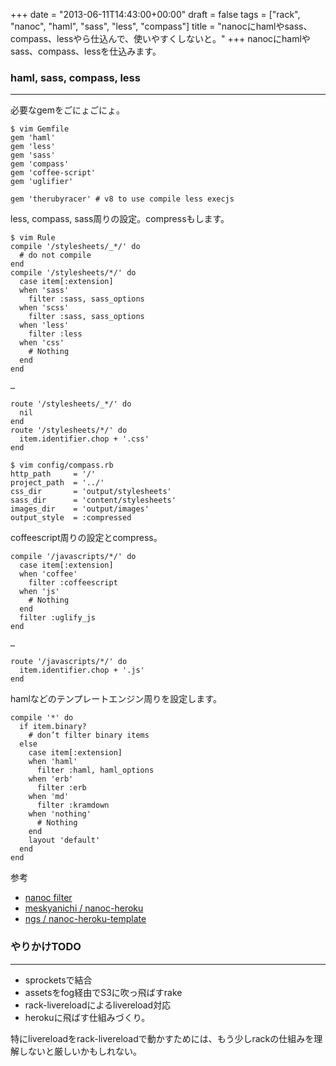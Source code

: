+++
date = "2013-06-11T14:43:00+00:00"
draft = false
tags = ["rack", "nanoc", "haml", "sass", "less", "compass"]
title = "nanocにhamlやsass、compass、lessやら仕込んで、使いやすくしないと。"
+++
nanocにhamlやsass、compass、lessを仕込みます。

### haml, sass, compass, less
***

必要なgemをごにょごにょ。

	$ vim Gemfile
	gem 'haml'
	gem 'less'
	gem 'sass'
	gem 'compass'
	gem 'coffee-script'
	gem 'uglifier'

	gem 'therubyracer' # v8 to use compile less execjs

less, compass, sass周りの設定。compressもします。

	$ vim Rule
	compile '/stylesheets/_*/' do
	  # do not compile
	end
	compile '/stylesheets/*/' do
	  case item[:extension]
	  when 'sass'
	    filter :sass, sass_options
	  when 'scss'
	    filter :sass, sass_options
	  when 'less'
	    filter :less
	  when 'css'
	    # Nothing
	  end
	end
	
	…

	route '/stylesheets/_*/' do
	  nil
	end
	route '/stylesheets/*/' do
	  item.identifier.chop + '.css'
	end
	
	$ vim config/compass.rb
	http_path     = '/' 
	project_path  = '../' 
	css_dir       = 'output/stylesheets' 
	sass_dir      = 'content/stylesheets' 
	images_dir    = 'output/images'
	output_style  = :compressed

coffeescript周りの設定とcompress。

	compile '/javascripts/*/' do
	  case item[:extension]
	  when 'coffee'
	    filter :coffeescript
	  when 'js'
	    # Nothing
	  end
	  filter :uglify_js
	end
	
	…

	route '/javascripts/*/' do
	  item.identifier.chop + '.js'
	end

hamlなどのテンプレートエンジン周りを設定します。

	compile '*' do
	  if item.binary?
	    # don’t filter binary items
	  else
	    case item[:extension]
	    when 'haml'
	      filter :haml, haml_options
	    when 'erb'
	      filter :erb
	    when 'md'
	      filter :kramdown
	    when 'nothing'
	      # Nothing
	    end
	    layout 'default'
	  end
	end

参考

* [nanoc filter](http://nanoc.ws/docs/reference/filters/)
* [meskyanichi / nanoc-heroku](https://github.com/meskyanichi/nanoc-heroku)
* [ngs / nanoc-heroku-template](https://github.com/ngs/nanoc-heroku-template)


### やりかけTODO
***

* sprocketsで結合
* assetsをfog経由でS3に吹っ飛ばすrake
* rack-livereloadによるlivereload対応
* herokuに飛ばす仕組みづくり。

特にlivereloadをrack-livereloadで動かすためには、もう少しrackの仕組みを理解しないと厳しいかもしれない。
